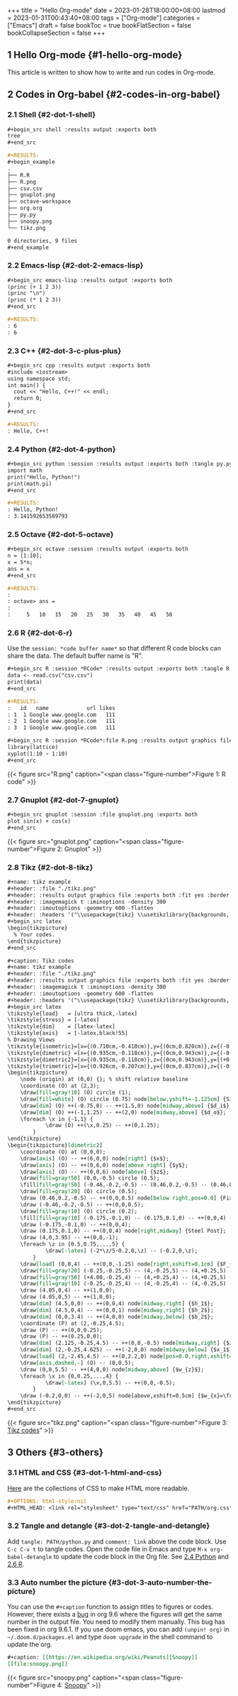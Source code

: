 +++
title = "Hello Org-mode"
date = 2023-01-28T18:00:00+08:00
lastmod = 2023-01-31T00:43:40+08:00
tags = ["Org-mode"]
categories = ["Emacs"]
draft = false
bookToc = true
bookFlatSection = false
bookCollapseSection = false
+++

## 1 Hello Org-mode {#1-hello-org-mode}

This article is written to show how to write and run codes in Org-mode.


## 2 Codes in Org-babel {#2-codes-in-org-babel}


### 2.1 Shell {#2-dot-1-shell}

```org
#+begin_src shell :results output :exports both
tree
#+end_src
```

```org
#+RESULTS:
#+begin_example
.
├── R.R
├── R.png
├── csv.csv
├── gnuplot.png
├── octave-workspace
├── org.org
├── py.py
├── snoopy.png
└── tikz.png

0 directories, 9 files
#+end_example
```


### 2.2 Emacs-lisp {#2-dot-2-emacs-lisp}

```org
#+begin_src emacs-lisp :results output :exports both
(princ (+ 1 2 3))
(princ "\n")
(princ (* 1 2 3))
#+end_src
```

```org
#+RESULTS:
: 6
: 6
```


### 2.3 C++ {#2-dot-3-c-plus-plus}

```org
#+begin_src cpp :results output :exports both
#include <iostream>
using namespace std;
int main() {
  cout << "Hello, C++!" << endl;
  return 0;
}
#+end_src
```

```org
#+RESULTS:
: Hello, C++!
```


### 2.4 Python {#2-dot-4-python}

```org
#+begin_src python :session :results output :exports both :tangle py.py :comments link
import math
print("Hello, Python!")
print(math.pi)
#+end_src
```

```org
#+RESULTS:
: Hello, Python!
: 3.141592653589793
```


### 2.5 Octave {#2-dot-5-octave}

```org
#+begin_src octave :session :results output :exports both
n = [1:10];
x = 5*n;
ans = x
#+end_src
```

```org
#+RESULTS:
:
: octave> ans =
:
:     5   10   15   20   25   30   35   40   45   50
```


### 2.6 R {#2-dot-6-r}

Use the `session: *code buffer name*` so that different R code blocks can share the data. The default buffer name is "R".

```org
#+begin_src R :session *RCode* :results output :exports both :tangle R.R :comments link
data <- read.csv("csv.csv")
print(data)
#+end_src
```

```org
#+RESULTS:
:   id   name            url likes
: 1  1 Google www.google.com   111
: 2  1 Google www.google.com   111
: 3  1 Google www.google.com   111
```

```org
#+begin_src R :session *RCode*:file R.png :results output graphics file :exports both :tangle R.R :comments link
library(lattice)
xyplot(1:10 ~ 1:10)
#+end_src
```

{{< figure src="R.png" caption="<span class=\"figure-number\">Figure 1: </span>R code" >}}


### 2.7 Gnuplot {#2-dot-7-gnuplot}

```org
#+begin_src gnuplot :session :file gnuplot.png :exports both
plot sin(x) + cos(x)
#+end_src
```

{{< figure src="gnuplot.png" caption="<span class=\"figure-number\">Figure 2: </span>Gnuplot" >}}


### 2.8 Tikz {#2-dot-8-tikz}

```org
#+name: tikz example
#+header: :file "./tikz.png"
#+header: :results output graphics file :exports both :fit yes :border 0cm
#+header: :imagemagick t :iminoptions -density 300
#+header: :imoutoptions -geometry 600 -flatten
#+header: :headers '("\\usepackage{tikz} \\usetikzlibrary{backgrounds, quotes, angles, intersections, calc}")
#+begin_src latex
\begin{tikzpicture}
  % Your codes.
\end{tikzpicture}
#+end_src
```

```org
#+caption: Tikz codes
#+name: tikz example
#+header: :file "./tikz.png"
#+header: :results output graphics file :exports both :fit yes :border 0cm
#+header: :imagemagick t :iminoptions -density 300
#+header: :imoutoptions -geometry 600 -flatten
#+header: :headers '("\\usepackage{tikz} \\usetikzlibrary{backgrounds, quotes, angles, intersections, calc}")
#+begin_src latex
\tikzstyle{load}   = [ultra thick,-latex]
\tikzstyle{stress} = [-latex]
\tikzstyle{dim}    = [latex-latex]
\tikzstyle{axis}   = [-latex,black!55]
% Drawing Views
\tikzstyle{isometric}=[x={(0.710cm,-0.410cm)},y={(0cm,0.820cm)},z={(-0.710cm,-0.410cm)}]
\tikzstyle{dimetric} =[x={(0.935cm,-0.118cm)},y={(0cm,0.943cm)},z={(-0.354cm,-0.312cm)}]
\tikzstyle{dimetric2}=[x={(0.935cm,-0.118cm)},z={(0cm,0.943cm)},y={(+0.354cm,+0.312cm)}]
\tikzstyle{trimetric}=[x={(0.926cm,-0.207cm)},y={(0cm,0.837cm)},z={(-0.378cm,-0.507cm)}]
\begin{tikzpicture}
	\node (origin) at (0,0) {}; % shift relative baseline
	\coordinate (O) at (2,3);
	\draw[fill=gray!10] (O) circle (1);
	\draw[fill=white] (O) circle (0.75) node[below,yshift=-1.125cm] {Signpost Cross Section};
	\draw[dim] (O) ++(-0.75,0) -- ++(1.5,0) node[midway,above] {$d_i$};
	\draw[dim] (O) ++(-1,1.25) -- ++(2,0) node[midway,above] {$d_o$};
	\foreach \x in {-1,1} {
			\draw (O) ++(\x,0.25) -- ++(0,1.25);
		}
\end{tikzpicture}
\begin{tikzpicture}[dimetric2]
	\coordinate (O) at (0,0,0);
	\draw[axis] (O) -- ++(6,0,0) node[right] {$x$};
	\draw[axis] (O) -- ++(0,6,0) node[above right] {$y$};
	\draw[axis] (O) -- ++(0,0,6) node[above] {$z$};
	\draw[fill=gray!50] (0,0,-0.5) circle (0.5);
	\fill[fill=gray!50] (-0.46,-0.2,-0.5) -- (0.46,0.2,-0.5) -- (0.46,0.2,0) -- (-0.46,-0.2,0) -- cycle;
	\draw[fill=gray!20] (O) circle (0.5);
	\draw (0.46,0.2,-0.5) -- ++(0,0,0.5) node[below right,pos=0.0] {Fixed Support};
	\draw (-0.46,-0.2,-0.5) -- ++(0,0,0.5);
	\draw[fill=gray!10] (O) circle (0.2);
	\fill[fill=gray!10] (-0.175,-0.1,0) -- (0.175,0.1,0) -- ++(0,0,4) -- (-0.175,-0.1,4) -- cycle;
	\draw (-0.175,-0.1,0) -- ++(0,0,4);
	\draw (0.175,0.1,0) -- ++(0,0,4) node[right,midway] {Steel Post};
	\draw (4,0,3.95) -- ++(0,0,-1);
	\foreach \z in {0.5,0.75,...,5} {
			\draw[-latex] (-2*\z/5-0.2,0,\z) -- (-0.2,0,\z);
		}
	\draw[load] (0,0,4) -- ++(0,0,-1.25) node[right,xshift=0.1cm] {$F_{z1}$};
	\draw[fill=gray!20] (-0.25,-0.25,5) -- (4,-0.25,5) -- (4,+0.25,5) -- (-0.25,+0.25,5) -- cycle;
	\draw[fill=gray!50] (+4.00,-0.25,4) -- (4,+0.25,4) -- (4,+0.25,5) -- (+4.00,-0.25,5) -- cycle;
	\draw[fill=gray!10] (-0.25,-0.25,4) -- (4,-0.25,4) -- (4,-0.25,5) -- (-0.25,-0.25,5) -- cycle;
	\draw (4.05,0,4) -- ++(1,0,0);
	\draw (4.05,0,5) -- ++(1,0,0);
	\draw[dim] (4.5,0,0) -- ++(0,0,4) node[midway,right] {$h_1$};
	\draw[dim] (4.5,0,4) -- ++(0,0,1) node[midway,right] {$h_2$};
	\draw[dim] (0,0,3.4) -- ++(4,0,0) node[midway,below] {$b_2$};
	\coordinate (P) at (2,-0.25,4.5);
	\draw (P) -- ++(0,0,0.25);
	\draw (P) -- ++(0.25,0,0);
	\draw[dim] (2.125,-0.25,4.5) -- ++(0,0,-0.5) node[midway,right] {$z_1$};
	\draw[dim] (2,-0.25,4.625) -- ++(-2,0,0) node[midway,below] {$x_1$};
	\draw[load] (2,-2.45,4.5) -- ++(0,2.2,0) node[pos=0.0,right,xshift=0.08cm] {$F_{y1}$};
	\draw[axis,dashed,-] (O) -- (0,0,5);
	\draw (0,0,5.5) -- ++(4,0,0) node[midway,above] {$w_{z}$};
	\foreach \x in {0,0.25,...,4} {
			\draw[-latex] (\x,0,5.5) -- ++(0,0,-0.5);
		}
	\draw (-0.2,0,0) -- ++(-2,0,5) node[above,xshift=0.5cm] {$w_{x}=\frac{z}{h_1+h_2} w_0$};
\end{tikzpicture}
#+end_src
```

{{< figure src="tikz.png" caption="<span class=\"figure-number\">Figure 3: </span>[Tikz codes](https://texample.net/tikz/examples/signpost/)" >}}


## 3 Others {#3-others}


### 3.1 HTML and CSS {#3-dot-1-html-and-css}

[Here](https://olmon.gitlab.io/org-themes/) are the collections of CSS to make HTML more readable.

```org
#+OPTIONS: html-style:nil
#+HTML_HEAD: <link rel="stylesheet" type="text/css" href="PATH/org.css"/>
```


### 3.2 Tangle and detangle {#3-dot-2-tangle-and-detangle}

Add `tangle: PATH/python.py` and `comment: link` above the code block.
Use `C-c C-v t` to tangle codes.
Open the code file in Emacs and type `M-x org-babel-detangle` to update the code block in the Org file.
See [2.4 Python](#2-dot-4-python) and [2.6 R](#2-dot-6-r).


### 3.3 Auto number the picture {#3-dot-3-auto-number-the-picture}

You can use the `#+caption` function to assign titles to figures or codes.
However, there exists a [bug](https://github.com/kaushalmodi/ox-hugo/issues/686) in org 9.6 where the figures will get the same number in the output file. You need to modify them manually.
This bug has been fixed in org 9.6.1. If you use doom emacs, you can add `(unpin! org)` in `~/.doom.d/packages.el` and type `doom upgrade` in the shell command to update the org.

```org
#+caption: [[https://en.wikipedia.org/wiki/Peanuts][Snoopy]]
[[file:snoopy.png]]
```

{{< figure src="snoopy.png" caption="<span class=\"figure-number\">Figure 4: </span>[Snoopy](https://en.wikipedia.org/wiki/Peanuts)" >}}
